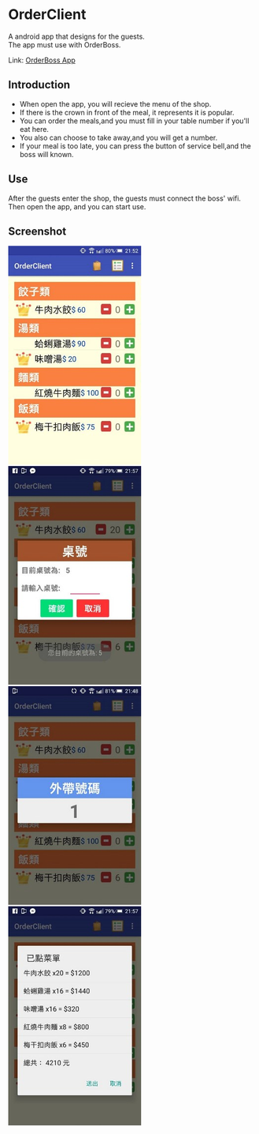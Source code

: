 # OrderClient
A android app that designs for the guests.<br>
The app must use with OrderBoss.<br>

Link: [OrderBoss App](https://github.com/EricSyu/OrderBoss)

## Introduction
* When open the app, you will recieve the menu of the shop.
* If there is the crown in front of the meal, it represents it is popular.
* You can order the meals,and you must fill in your table number if you'll eat here.
* You also can choose to take away,and you will get a number.
* If your meal is too late, you can press the button of service bell,and the boss will known.

## Use
After the guests enter the shop, the guests must connect the boss' wifi.<br>
Then open the app, and you can start use.

## Screenshot
![Image01](https://github.com/EricSyu/OrderClient/blob/master/image/01.jpg?raw=true)
![Image02](https://github.com/EricSyu/OrderClient/blob/master/image/02.jpg?raw=true)
![Image03](https://github.com/EricSyu/OrderClient/blob/master/image/03.jpg?raw=true)
![Image04](https://github.com/EricSyu/OrderClient/blob/master/image/04.jpg?raw=true)
